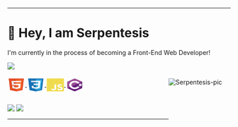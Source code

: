 <div align="left">
   <hr>
   <h1> 👋 Hey, I am Serpentesis </h1>
   <p> I'm currently in the process of becoming a Front-End Web Developer! </p>
</div>

<!-- <div align="left"> 
  <h1> Oiee, eu sou a Serpentesis 👋 </h1>
  <p> Estou no processo para me tornar uma Desenvolvedora Web Front-End! </p>
  </div>
-->

<div align="left">
   <a href="https://github.com/serpentesis">
   <img height="180em" src="https://github-readme-stats.vercel.app/api?username=serpentesis&show_icons=true&theme=radical&include_all_commits=true&count_private=true&border_radius=12&hide_border=true&icon_color=e3436b&text_color=3bcfd4"/>
</div>


<div style="display: inline_block" align="left"><br>
  <img align="center" alt="Serp-HTML" height="30" width="40" src="https://raw.githubusercontent.com/devicons/devicon/master/icons/html5/html5-original.svg">
  <img align="center" alt="Serp-CSS" height="30" width="40" src="https://raw.githubusercontent.com/devicons/devicon/master/icons/css3/css3-original.svg">
  <img align="center" alt="Serp-JS" height="30" width="40" src="https://raw.githubusercontent.com/devicons/devicon/master/icons/javascript/javascript-plain.svg"> 
 <!-- 
  <img align="center" alt="Serp-TS" height="30" width="40" src="https://raw.githubusercontent.com/devicons/devicon/master/icons/typescript/typescript-plain.svg">
  <img align="center" alt="Serp-REACT" height="30" width="40" src="https://raw.githubusercontent.com/devicons/devicon/master/icons/react/react-original.svg"> -->
  <img align="center" alt="Serp-Csharp" height="30" width="40" src="https://raw.githubusercontent.com/devicons/devicon/master/icons/csharp/csharp-original.svg">

  <img align="right" alt="Serpentesis-pic" height="130" width="140" src="https://i.pinimg.com/originals/fc/4b/ff/fc4bff37ef1b3126edd01f2e7d9a193b.gif"> 
</div> 

##

<div align="left">
  <a href="#" target="_blank"><img src="https://img.shields.io/badge/LinkedIn-0077B5?style=for-the-badge&logo=linkedin&logoColor=white" target:"_blank"></a>
  <a href="https://www.instagram.com/serpentesis/" target="_blank"><img src="https://img.shields.io/badge/Instagram-E4405F?style=for-the-badge&logo=instagram&logoColor=white" target="_blank"></a>
    <hr>
</div>
